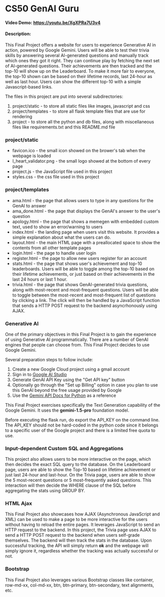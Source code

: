 # CS50 GenAI Guru

#### Video Demo: https://youtu.be/XgXPRa7U3v4

#### Description:

This Final Project offers a website for users to experience Generative AI in action, powered by Google Gemini. Users will be able to test their trivia skills by answering several AI-generated questions and manually track which ones they got it right. They can continue play by fetching the next set of AI-generated questions. Their achievements are then tracked and the top-10 will show up on the Leaderboard. To make it more fair to everyone, the top-10 shown can be based on their lifetime records, last 24-hour as well as last hour. Users can show the different top-10 with a simple Javascript-based links.

The files in this project are put into several subdirectories:
1. project/static - to store all static files like images, javascript and css
2. project/templates - to store all flask template files that are use for rendering
3. project - to store all the python and db files, along with miscellaneous files like requirements.txt and this README.md file

### project/static

- favicon.ico - the small icon showed on the brower's tab when the webpage is loaded
- I_heart_validator.png - the small logo showed at the bottom of every page
- project.js - the JavaScript file used in this project
- styles.css - the css file used in this project

### project/templates

- ama.html - the page that allows users to type in any questions for the GenAI to answer
- ama_done.html - the page that displays the GenAI's answer to the user's question
- apology.html - the page that shows a memegen with embedded custom text, used to show an error/warning to users
- index.html - the landing page when users visit this website. It provides a simple explanation about what the users can do.
- layout.html - the main HTML page with a preallocated space to show the contents from all other template pages
- login.html - the page to handle user login
- register.html - the page to allow new users register for an account
- stats.html - the page that shows user's achievement and top-10 leaderboards. Users will be able to toggle among the top-10 based on their lifetime achievements, or just based on their achievements in the last 24 hours or last 1 hour.
- trivia.html - the page that shows GenAI-generated trivia questions, along with most-recent and most-frequent questions. Users will be able to toggle between the most-recent and most-frequent list of questions by clicking a link. The click will then be handled by a JavaScript function that sends a HTTP POST request to the backend asyncrhonously using AJAX.

### Generative AI

One of the primary objectives in this Final Project is to gain the experience of using Generative AI programmatically. There are a number of GenAI engines that people can choose from. This Final Project decides to use Google Gemini.

Several preparation steps to follow include:
1. Create a new Google Cloud project using a gmail account
2. Sign in to [Google AI Studio](https://ai.google.dev/aistudio)
3. Generate GenAI API Key using the "Get API key" button
4. Optionally go through the "Set up Billing" option in case you plan to use this GenAI beyond the free usage provided by Google
5. Use the [Gemini API Docs for Python](https://ai.google.dev/gemini-api/docs/text-generation?lang=python) as a reference

This Final Project exercises specifically the Text Generation capability of the Google Gemini. It uses the **gemini-1.5-pro** foundation model.

Before executing the flask run, do export the API_KEY on the command line.
The API_KEY should not be hard-coded in the python code since it belongs to a specific user of the Google project and there is a limited free quota to use.

### Input-dependent Custom SQL and Aggregations

This project also allows users to be more interactive on the page, which then decides the exact SQL query to the database. On the Leaderboard page, users are able to show the Top-10 based on lifetime achievement or just last 24-hour and last-hour. On the Trivia page, users are able to show the 5 most-recent questions or 5 most-frequently asked questions. This interaction will then decide the WHERE clause of the SQL before aggregating the stats using GROUP BY.

### HTML Ajax

This Final Project also showcases how AJAX (Asynchronous JavaScript and XML) can be used to make a page to be more interactive for the users without having to reload the entire pages. It leverages JavaScript to send an HTTP request to the backend. In this project, the Trivia page uses AJAX to send a HTTP POST request to the backend when users self-grade themselves. The backend will then track the stats in the database. Upon successful tracking, the API will simply return **ok** and the webpage will simply ignore it, regardless whether the tracking was actually successful or not.


### Bootstrap

This Final Project also leverages various Bootstrap classes like container, row-md-xx, col-md-xx, btn, btn-primary, btn-secondary, text alignments, etc.

